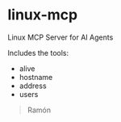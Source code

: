 # linux-mcp
Linux MCP Server for AI Agents

Includes the tools:
+ alive
+ hostname
+ address
+ users

> Ramón
